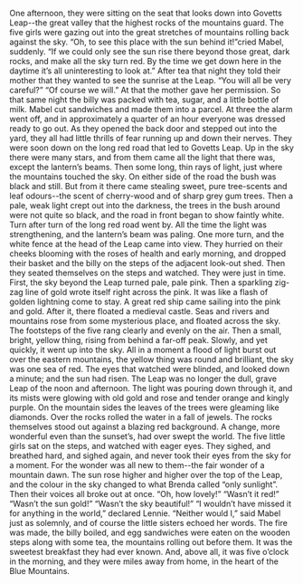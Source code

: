 One afternoon, they were sitting on the seat that looks down into Govetts Leap--the great valley that the highest rocks of the mountains guard. The five girls were gazing out into the great stretches of mountains rolling back against the sky.
“Oh, to see this place with the sun behind it!”cried Mabel, suddenly. “If we could only see the sun rise there beyond those great, dark rocks, and make all the sky turn red. By the time we get down here in the daytime it’s all uninteresting to look at.”
After tea that night they told their mother that they wanted to see the sunrise at the Leap.
“You will all be very careful?”
“Of course we will.”
At that the mother gave her permission.
So that same night the billy was packed with tea, sugar, and a little bottle of milk. Mabel cut sandwiches and made them into a parcel.
At three the alarm went off, and in approximately a quarter of an hour everyone was dressed ready to go out.
As they opened the back door and stepped out into the yard, they all had little thrills of fear running up and down their nerves. They were soon down on the long red road that led to Govetts Leap.
Up in the sky there were many stars, and from them came all the light that there was, except the lantern’s beams. Then some long, thin rays of light, just where the mountains touched the sky.
On either side of the road the bush was black and still. But from it there came stealing sweet, pure tree-scents and leaf odours--the scent of cherry-wood and of sharp grey gum trees.
Then a pale, weak light crept out into the darkness, the trees in the bush around were not quite so black, and the road in front began to show faintly white. Turn after turn of the long red road went by. All the time the light was strengthening, and the lantern’s beam was paling.
One more turn, and the white fence at the head of the Leap came into view. They hurried on their cheeks blooming with the roses of health and early morning, and dropped their basket and the billy on the steps of the adjacent look-out shed.
Then they seated themselves on the steps and watched. They were just in time.
First, the sky beyond the Leap turned pale, pale pink. Then a sparkling zig-zag line of gold wrote itself right across the pink. It was like a flash of golden lightning come to stay.
A great red ship came sailing into the pink and gold. After it, there floated a medieval castle. Seas and rivers and mountains rose from some mysterious place, and floated across the sky. The footsteps of the five rang clearly and evenly on the air.
Then a small, bright, yellow thing, rising from behind a far-off peak. Slowly, and yet quickly, it went up into the sky.
All in a moment a flood of light burst out over the eastern mountains, the yellow thing was round and brilliant, the sky was one sea of red. The eyes that watched were blinded, and looked down a minute; and the sun had risen.
The Leap was no longer the dull, grave Leap of the noon and afternoon. The light was pouring down through it, and its mists were glowing with old gold and rose and tender orange and kingly purple.
On the mountain sides the leaves of the trees were gleaming like diamonds. Over the rocks rolled the water in a fall of jewels. The rocks themselves stood out against a blazing red background. A change, more wonderful even than the sunset’s, had over swept the world.
The five little girls sat on the steps, and watched with eager eyes. They sighed, and breathed hard, and sighed again, and never took their eyes from the sky for a moment. For the wonder was all new to them--the fair wonder of a mountain dawn.
The sun rose higher and higher over the top of the Leap, and the colour in the sky changed to what Brenda called “only sunlight”.
Then their voices all broke out at once.
“Oh, how lovely!”
“Wasn’t it red!”
“Wasn’t the sun gold!”
“Wasn’t the sky beautiful!”
“I wouldn’t have missed it for anything in the world,” declared Lennie.
“Neither would I,” said Mabel just as solemnly, and of course the little sisters echoed her words.
The fire was made, the billy boiled, and egg sandwiches were eaten on the wooden steps along with some tea, the mountains rolling out before them. It was the sweetest breakfast they had ever known. And, above all, it was five o’clock in the morning, and they were miles away from home, in the heart of the Blue Mountains.
